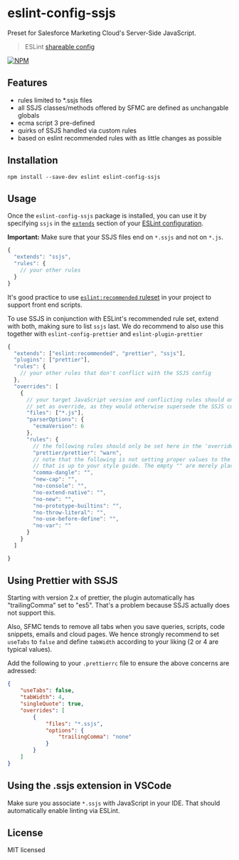 # eslint-config-ssjs

Preset for Salesforce Marketing Cloud's Server-Side JavaScript.

> ESLint [shareable config](http://eslint.org/docs/developer-guide/shareable-configs.html)

[![NPM](https://nodei.co/npm/eslint-config-ssjs.png?downloads=true&downloadRank=true&stars=true)](https://nodei.co/npm/eslint-config-ssjs/)

## Features

- rules limited to \*.ssjs files
- all SSJS classes/methods offered by SFMC are defined as unchangable globals
- ecma script 3 pre-defined
- quirks of SSJS handled via custom rules
- based on eslint recommended rules with as little changes as possible

## Installation

```batch
npm install --save-dev eslint eslint-config-ssjs
```

## Usage

Once the `eslint-config-ssjs` package is installed, you can use it by specifying `ssjs` in the [`extends`](http://eslint.org/docs/user-guide/configuring#extending-configuration-files) section of your [ESLint configuration](http://eslint.org/docs/user-guide/configuring).

**Important:** Make sure that your SSJS files end on `*.ssjs` and not on `*.js`.

```js
{
  "extends": "ssjs",
  "rules": {
    // your other rules
  }
}
```

It's good practice to use [`eslint:recommended` ruleset](http://eslint.org/docs/rules/) in your project to support front end scripts.

To use SSJS in conjunction with ESLint's recommended rule set, extend with both, making sure to list `ssjs` last. We do recommend to also use this together with `eslint-config-prettier` and `eslint-plugin-prettier`

```js
{
  "extends": ["eslint:recommended", "prettier", "ssjs"],
  "plugins": ["prettier"],
  "rules": {
    // your other rules that don't conflict with the SSJS config
  },
  "overrides": [
    {
      // your target JavaScript version and conflicting rules should only be
      // set as override, as they would otherwise supersede the SSJS config
      "files": ["*.js"],
      "parserOptions": {
        "ecmaVersion": 6
      },
      "rules": {
        // the following rules should only be set here in the 'overrides' section
        "prettier/prettier": "warn",
        // note that the following is not setting proper values to the rules as
        // that is up to your style guide. The empty "" are merely placeholders
        "comma-dangle": "",
        "new-cap": "",
        "no-console": "",
        "no-extend-native": "",
        "no-new": "",
        "no-prototype-builtins": "",
        "no-throw-literal": "",
        "no-use-before-define": "",
        "no-var": ""
      }
    }
  ]

}
```

## Using Prettier with SSJS

Starting with version 2.x of prettier, the plugin automatically has "trailingComma" set to "es5". That's a problem because SSJS actually does not support this.

Also, SFMC tends to remove all tabs when you save queries, scripts, code snippets, emails and cloud pages. We hence strongly recommend to set `useTabs` to `false` and define `tabWidth` according to your liking (2 or 4 are typical values).

Add the following to your `.prettierrc` file to ensure the above concerns are adressed:

```json
{
    "useTabs": false,
    "tabWidth": 4,
    "singleQuote": true,
    "overrides": [
        {
            "files": "*.ssjs",
            "options": {
                "trailingComma": "none"
            }
        }
    ]
}
```

## Using the .ssjs extension in VSCode

Make sure you associate `*.ssjs` with JavaScript in your IDE. That should automatically enable linting via ESLint.

## License

MIT licensed
